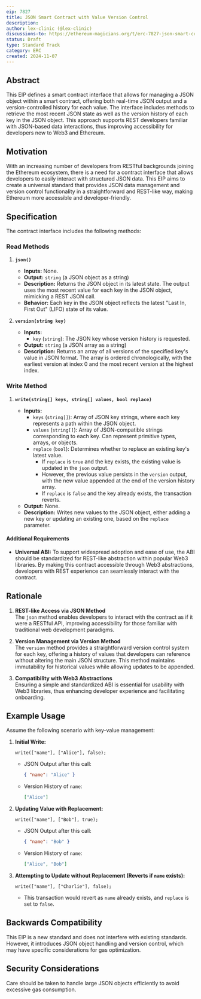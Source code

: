 ```yaml
---
eip: 7827
title: JSON Smart Contract with Value Version Control
description:
author: lex-clinic (@lex-clinic)
discussions-to: https://ethereum-magicians.org/t/erc-7827-json-smart-contract-with-value-version-control/21865
status: Draft
type: Standard Track
category: ERC
created: 2024-11-07
---
```


## Abstract

This EIP defines a smart contract interface that allows for managing a JSON object within a smart contract, offering both real-time JSON output and a version-controlled history for each value. 
The interface includes methods to retrieve the most recent JSON state as well as the version history of each key in the JSON object. 
This approach supports REST developers familiar with JSON-based data interactions, thus improving accessibility for developers new to Web3 and Ethereum.

## Motivation

With an increasing number of developers from RESTful backgrounds joining the Ethereum ecosystem, there is a need for a contract interface that allows developers to easily interact with structured JSON data. 
This EIP aims to create a universal standard that provides JSON data management and version control functionality in a straightforward and REST-like way, making Ethereum more accessible and developer-friendly.

## Specification

The contract interface includes the following methods:

### Read Methods

1. **`json()`**

   - **Inputs:** None.
   - **Output:** `string` (a JSON object as a string)
   - **Description:** Returns the JSON object in its latest state. The output uses the most recent value for each key in the JSON object, mimicking a REST JSON call.
   - **Behavior:** Each key in the JSON object reflects the latest "Last In, First Out" (LIFO) state of its value.

2. **`version(string key)`**

   - **Inputs:** 
     - `key` (`string`): The JSON key whose version history is requested.
   - **Output:** `string` (a JSON array as a string)
   - **Description:** Returns an array of all versions of the specified key's value in JSON format. 
     The array is ordered chronologically, with the earliest version at index 0 and the most recent version at the highest index.

### Write Method

1. **`write(string[] keys, string[] values, bool replace)`**

   - **Inputs:**
     - `keys` (`string[]`): Array of JSON key strings, where each key represents a path within the JSON object.
     - `values` (`string[]`): Array of JSON-compatible strings corresponding to each key. Can represent primitive types, arrays, or objects.
     - `replace` (`bool`): Determines whether to replace an existing key's latest value.
       - If `replace` is `true` and the key exists, the existing value is updated in the `json` output.
       - However, the previous value persists in the `version` output, with the new value appended at the end of the version history array.
       - If `replace` is `false` and the key already exists, the transaction reverts.
   - **Output:** None.
   - **Description:** Writes new values to the JSON object, either adding a new key or updating an existing one, based on the `replace` parameter.

#### Additional Requirements

- **Universal ABI:** To support widespread adoption and ease of use, the ABI should be standardized for REST-like abstraction within popular Web3 libraries. 
  By making this contract accessible through Web3 abstractions, developers with REST experience can seamlessly interact with the contract.
  
## Rationale

1. **REST-like Access via JSON Method**  
   The `json` method enables developers to interact with the contract as if it were a RESTful API, improving accessibility for those familiar with traditional web development paradigms.

2. **Version Management via Version Method**  
   The `version` method provides a straightforward version control system for each key, offering a history of values that developers can reference without altering the main JSON structure. 
   This method maintains immutability for historical values while allowing updates to be appended.

3. **Compatibility with Web3 Abstractions**  
   Ensuring a simple and standardized ABI is essential for usability with Web3 libraries, thus enhancing developer experience and facilitating onboarding.

## Example Usage

Assume the following scenario with key-value management:

1. **Initial Write:**  
   ```solidity
   write(["name"], ["Alice"], false);
   ```
   - JSON Output after this call:
     ```json
     { "name": "Alice" }
     ```
   - Version History of `name`:
     ```json
     ["Alice"]
     ```

2. **Updating Value with Replacement:**  
   ```solidity
   write(["name"], ["Bob"], true);
   ```
   - JSON Output after this call:
     ```json
     { "name": "Bob" }
     ```
   - Version History of `name`:
     ```json
     ["Alice", "Bob"]
     ```

3. **Attempting to Update without Replacement (Reverts if `name` exists):**  
   ```solidity
   write(["name"], ["Charlie"], false);
   ```
   - This transaction would revert as `name` already exists, and `replace` is set to `false`.

## Backwards Compatibility

This EIP is a new standard and does not interfere with existing standards. 
However, it introduces JSON object handling and version control, which may have specific considerations for gas optimization.

## Security Considerations

Care should be taken to handle large JSON objects efficiently to avoid excessive gas consumption.
